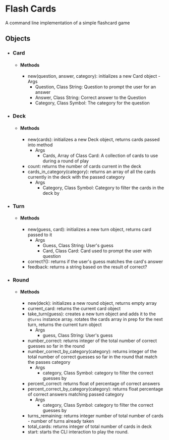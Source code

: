 #  Flash Cards
A command line implementation of a simple flashcard game
<br>

## Objects
  - ### Card
    - #### Methods
      - new(question, answer, category): initializes a new Card object
        -Args
          - Question, Class String: Question to prompt the user for an answer
          - Answer, Class String: Correct answer to the Question
          - Category, Class Symbol: The category for the question
  - ### Deck
    - #### Methods
      - new(cards): initializes a new Deck object, returns cards passed into method
        - Args
          - Cards, Array of Class Card: A collection of cards to use during a round of play
      - count: returns the number of cards current in the deck
      - cards_in_category(category): returns an array of all the cards currently in the deck with the passed category
        - Args
          - Category, Class Symbol: Category to filter the cards in the deck by
  - ### Turn
    - #### Methods
      - new(guess, card): initializes a new turn object, returns card passed to it
        - Args
          - Guess, Class String: User's guess  
          - Card, Class Card:  Card used to prompt the user with question
      - correct?(): returns if the user's guess matches the card's answer
      - feedback: returns a string based on the result of correct?

  - ### Round
    - #### Methods
      - new(deck): initializes a new round object, returns empty array
      - current_card: returns the current card object
      - take_turn(guess): creates a new turn object and adds it to the `@turns` instance array. rotates the cards array in prep for the next turn, returns the current turn object
        - Args
          - guess, Class String: User's guess
      - number_correct: returns integer of the total number of correct guesses so far in the round
      - number_correct_by_category(category):  returns integer of the total number of correct guesses so far in the round that match the passes category
        - Args
          - category, Class Symbol: category to filter the correct guesses by
      - percent_correct: returns float of percentage of correct answers
      - percent_correct_by_category(category): returns float percentage of correct answers matching passed category
        - Args
          - category, Class Symbol: category to filter the correct guesses by
      - turns_remaining: returns integer number of total number of cards - number of turns already taken
      - total_cards: returns integer of total number of cards in deck
      - start: starts the CLI interaction to play the round.
